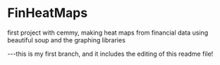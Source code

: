 # FinHeatMaps
first project with cemmy, making heat maps from financial data using beautiful soup and the graphing libraries



---this is my first branch, and it includes the editing of this readme file!
